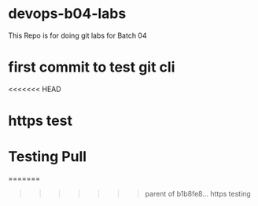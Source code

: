 # devops-b04-labs
This Repo is for doing git labs for Batch 04

# first commit to test git cli
<<<<<<< HEAD

# https test

# Testing Pull
=======
>>>>>>> parent of b1b8fe8... https testing
